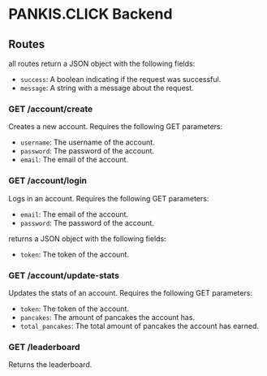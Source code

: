 # PANKIS.CLICK Backend

## Routes

all routes return a JSON object with the following fields:
- `success`: A boolean indicating if the request was successful.
- `message`: A string with a message about the request.

### GET /account/create
Creates a new account. Requires the following GET parameters:
- `username`: The username of the account.
- `password`: The password of the account.
- `email`: The email of the account.

### GET /account/login
Logs in an account. Requires the following GET parameters:
- `email`: The email of the account.
- `password`: The password of the account.

returns a JSON object with the following fields:
- `token`: The token of the account.

### GET /account/update-stats
Updates the stats of an account. Requires the following GET parameters:
- `token`: The token of the account.
- `pancakes`: The amount of pancakes the account has.
- `total_pancakes`: The total amount of pancakes the account has earned.

### GET /leaderboard
Returns the leaderboard.
